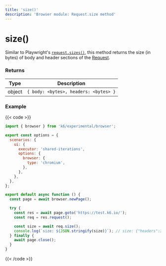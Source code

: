```yaml
---
title: 'size()'
description: 'Browser module: Request.size method'
---
```


# size()

Similar to Playwright's [`request.sizes()`](https://playwright.dev/docs/api/class-request#request-sizes), this method returns the size (in bytes) of body and header sections of the [Request](https://grafana.com/docs/k6/<K6_VERSION>/javascript-api/k6-experimental/browser/request).

### Returns

| Type   | Description                           |
| ------ | ------------------------------------- |
| object | `{ body: <bytes>, headers: <bytes> }` |

### Example

{{< code >}}

```javascript
import { browser } from 'k6/experimental/browser';

export const options = {
  scenarios: {
    ui: {
      executor: 'shared-iterations',
      options: {
        browser: {
          type: 'chromium',
        },
      },
    },
  },
};

export default async function () {
  const page = await browser.newPage();

  try {
    const res = await page.goto('https://test.k6.io/');
    const req = res.request();

    const size = await req.size();
    console.log(`size: ${JSON.stringify(size)}`); // size: {"headers":344,"body":0}
  } finally {
    await page.close();
  }
}
```

{{< /code >}}
